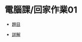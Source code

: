 # 電腦課/回家作業01

- [題目](https://github.com/BWsix/clhs-computer-class/blob/master/%E9%AB%98%E4%B8%80%E4%B8%8B/%E5%9B%9E%E5%AE%B6%E4%BD%9C%E6%A5%AD01/only_problem.ipynb)

- [詳解](https://github.com/BWsix/clhs-computer-class/blob/master/%E9%AB%98%E4%B8%80%E4%B8%8B/%E5%9B%9E%E5%AE%B6%E4%BD%9C%E6%A5%AD01/solve.ipynb)
